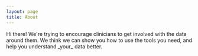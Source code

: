 ```yaml
---
layout: page
title: About
---
```


<p class="message">
  Hi there! We're trying to encourage clinicians to get involved with the data around them. We think we can show you how to use the tools you need, and help you understand _your_ data better.
</p>

